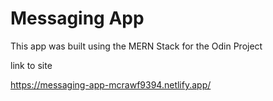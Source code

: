# Messaging App

This app was built using the MERN Stack for the Odin Project

link to site

https://messaging-app-mcrawf9394.netlify.app/
